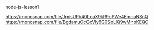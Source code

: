 node-js-lesson1

https://monosnap.com/file/JmisUPb40LoaX9kR9cPWe4EmoaNSnQ
https://monosnap.com/file/EgdamuOcGxVly6G0SoLlQ9wMnpKEQC
